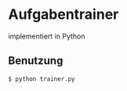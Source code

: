 Aufgabentrainer
===============

implementiert in Python

Benutzung
---------

    $ python trainer.py
